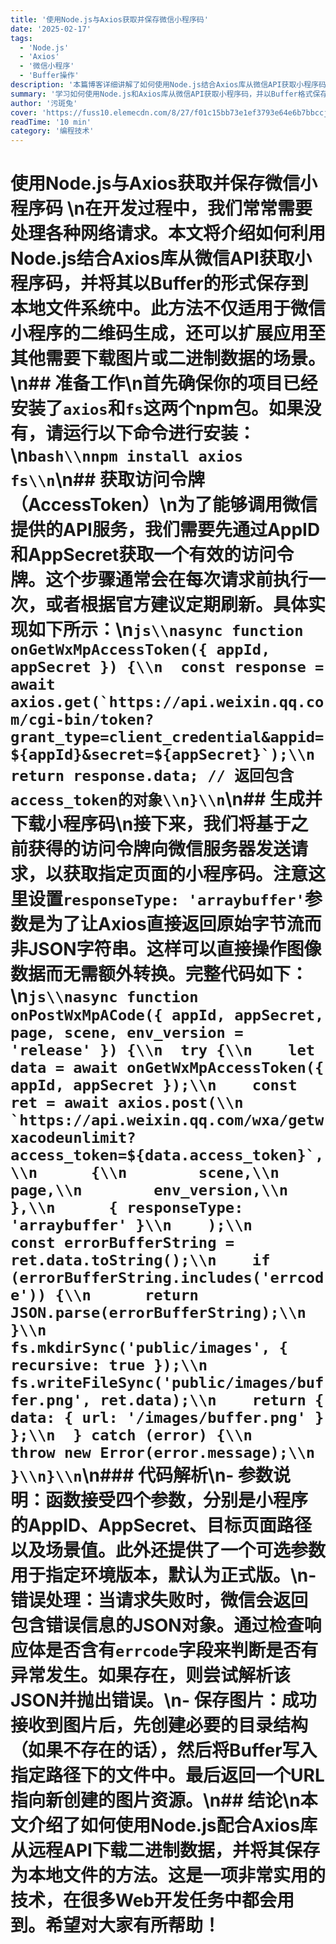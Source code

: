 ```yaml
---
title: '使用Node.js与Axios获取并保存微信小程序码'
date: '2025-02-17'
tags:
  - 'Node.js'
  - 'Axios'
  - '微信小程序'
  - 'Buffer操作'
description: '本篇博客详细讲解了如何使用Node.js结合Axios库从微信API获取小程序码，并将其以Buffer形式保存到本地文件系统的全过程。'
summary: '学习如何使用Node.js和Axios库从微信API获取小程序码，并以Buffer格式保存到本地。'
author: '污斑兔'
cover: 'https://fuss10.elemecdn.com/8/27/f01c15bb73e1ef3793e64e6b7bbccjpeg.jpeg'
readTime: '10 min'
category: '编程技术'
---
```


# 使用Node.js与Axios获取并保存微信小程序码 \\n在开发过程中，我们常常需要处理各种网络请求。本文将介绍如何利用Node.js结合Axios库从微信API获取小程序码，并将其以Buffer的形式保存到本地文件系统中。此方法不仅适用于微信小程序的二维码生成，还可以扩展应用至其他需要下载图片或二进制数据的场景。\\n## 准备工作\\n首先确保你的项目已经安装了`axios`和`fs`这两个npm包。如果没有，请运行以下命令进行安装：\\n```bash\\nnpm install axios fs\\n```\\n## 获取访问令牌（AccessToken）\\n为了能够调用微信提供的API服务，我们需要先通过AppID和AppSecret获取一个有效的访问令牌。这个步骤通常会在每次请求前执行一次，或者根据官方建议定期刷新。具体实现如下所示：\\n```js\\nasync function onGetWxMpAccessToken({ appId, appSecret }) {\\n  const response = await axios.get(`https://api.weixin.qq.com/cgi-bin/token?grant_type=client_credential&appid=${appId}&secret=${appSecret}`);\\n  return response.data; // 返回包含access_token的对象\\n}\\n```\\n## 生成并下载小程序码\\n接下来，我们将基于之前获得的访问令牌向微信服务器发送请求，以获取指定页面的小程序码。注意这里设置`responseType: 'arraybuffer'`参数是为了让Axios直接返回原始字节流而非JSON字符串。这样可以直接操作图像数据而无需额外转换。完整代码如下：\\n```js\\nasync function onPostWxMpACode({ appId, appSecret, page, scene, env_version = 'release' }) {\\n  try {\\n    let data = await onGetWxMpAccessToken({ appId, appSecret });\\n    const ret = await axios.post(\\n      `https://api.weixin.qq.com/wxa/getwxacodeunlimit?access_token=${data.access_token}`,\\n      {\\n        scene,\\n        page,\\n        env_version,\\n      },\\n      { responseType: 'arraybuffer' }\\n    );\\n    const errorBufferString = ret.data.toString();\\n    if (errorBufferString.includes('errcode')) {\\n      return JSON.parse(errorBufferString);\\n    }\\n    fs.mkdirSync('public/images', { recursive: true });\\n    fs.writeFileSync('public/images/buffer.png', ret.data);\\n    return { data: { url: '/images/buffer.png' } };\\n  } catch (error) {\\n    throw new Error(error.message);\\n  }\\n}\\n```\\n### 代码解析\\n- **参数说明**：函数接受四个参数，分别是小程序的AppID、AppSecret、目标页面路径以及场景值。此外还提供了一个可选参数用于指定环境版本，默认为正式版。\\n- **错误处理**：当请求失败时，微信会返回包含错误信息的JSON对象。通过检查响应体是否含有`errcode`字段来判断是否有异常发生。如果存在，则尝试解析该JSON并抛出错误。\\n- **保存图片**：成功接收到图片后，先创建必要的目录结构（如果不存在的话），然后将Buffer写入指定路径下的文件中。最后返回一个URL指向新创建的图片资源。\\n## 结论\\n本文介绍了如何使用Node.js配合Axios库从远程API下载二进制数据，并将其保存为本地文件的方法。这是一项非常实用的技术，在很多Web开发任务中都会用到。希望对大家有所帮助！